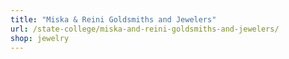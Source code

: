 ```yaml
---
title: "Miska & Reini Goldsmiths and Jewelers"
url: /state-college/miska-and-reini-goldsmiths-and-jewelers/
shop: jewelry
---
```

